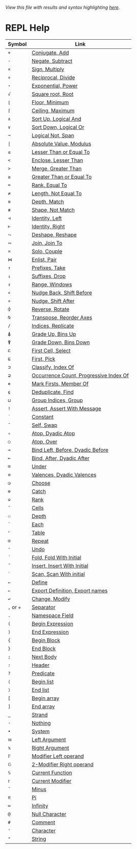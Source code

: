 *View this file with results and syntax highlighting [here](https://mlochbaum.github.io/BQN/help/index.html).*

# REPL Help

| Symbol | Link |
|--------|------|
| `+` | [Conjugate, Add](conjugate_add.md) |
| `-` | [Negate, Subtract](negate_subtract.md) |
| `×` | [Sign, Multiply](sign_multiply.md) |
| `÷` | [Reciprocal, Divide](reciprocal_divide.md) |
| `⋆` | [Exponential, Power](exponential_power.md) |
| `√` | [Square root, Root](squareroot_root.md) |
| `⌊` | [Floor, Minimum](floor_minimum.md) |
| `⌈` | [Ceiling, Maximum](ceiling_maximum.md) |
| `∧` | [Sort Up, Logical And](sortup_and.md) |
| `∨` | [Sort Down, Logical Or](sortdown_or.md) |
| `¬` | [Logical Not, Span](not_span.md) |
| `\|` | [Absolute Value, Modulus](absolutevalue_modulus.md) |
| `≤` | [Lesser Than or Equal To](lessthanorequalto.md) |
| `<` | [Enclose, Lesser Than](enclose_lessthan.md) |
| `>` | [Merge, Greater Than](merge_greaterthan.md) |
| `≥` | [Greater Than or Equal To](greaterthanorequalto.md) |
| `=` | [Rank, Equal To](rank_equals.md) |
| `≠` | [Length, Not Equal To](length_notequals.md) |
| `≡` | [Depth, Match](depth_match.md) |
| `≢` | [Shape, Not Match](shape_notmatch.md) |
| `⊣` | [Identity, Left](identity_left.md) |
| `⊢` | [Identity, Right](identity_right.md) |
| `⥊` | [Deshape, Reshape](deshape_reshape.md) |
| `∾` | [Join, Join To](join_jointo.md) |
| `≍` | [Solo, Couple](solo_couple.md) |
| `⋈` | [Enlist, Pair](enlist_pair.md) |
| `↑` | [Prefixes, Take](prefixes_take.md) |
| `↓` | [Suffixes, Drop](suffixes_drop.md) |
| `↕` | [Range, Windows](range_windows.md) |
| `«` | [Nudge Back, Shift Before](shiftbefore.md) |
| `»` | [Nudge, Shift After](shiftafter.md) |
| `⌽` | [Reverse, Rotate](reverse_rotate.md) |
| `⍉` | [Transpose, Reorder Axes](transpose_reorderaxes.md) |
| `/` | [Indices, Replicate](indices_replicate.md) |
| `⍋` | [Grade Up, Bins Up](gradeup_binsup.md) |
| `⍒` | [Grade Down, Bins Down](gradedown_binsdown.md) |
| `⊏` | [First Cell, Select](firstcell_select.md) |
| `⊑` | [First, Pick](first_pick.md) |
| `⊐` | [Classify, Index Of](classify_indexof.md) |
| `⊒` | [Occurrence Count, Progressive Index Of](occurrencecount_progressiveindexof.md) |
| `∊` | [Mark Firsts, Member Of](markfirst_memberof.md) |
| `⍷` | [Deduplicate, Find](deduplicate_find.md) |
| `⊔` | [Group Indices, Group](groupindices_group.md) |
| `!` | [Assert, Assert With Message](assert_assertwithmessage.md) |
| `˙` | [Constant](constant.md) |
| `˜` | [Self, Swap](self_swap.md) |
| `∘` | [Atop, Dyadic Atop](atop.md) |
| `○` | [Atop, Over](over.md) |
| `⊸` | [Bind Left, Before, Dyadic Before](before_bind.md) |
| `⟜` | [Bind, After, Dyadic After](after_bind.md) |
| `⌾` | [Under](under.md) |
| `⊘` | [Valences, Dyadic Valences](valences.md) |
| `◶` | [Choose](choose.md) |
| `⎊` | [Catch](catch.md) |
| `⎉` | [Rank](rank.md) |
| `˘` | [Cells](cells.md) |
| `⚇` | [Depth](depth.md) |
| `¨` | [Each](each.md) |
| `⌜` | [Table](table.md) |
| `⍟` | [Repeat](repeat.md) |
| `⁼` | [Undo](undo.md) |
| `´` | [Fold, Fold With Initial](fold.md) |
| `˝` | [Insert, Insert With Initial](insert.md) |
| `` ` `` | [Scan, Scan With initial](scan.md) |
| `←` | [Define](define.md) |
| `⇐` | [Export Definition, Export names](export.md) |
| `↩` | [Change, Modify](change.md) |
| `,` or `⋄` | [Separator](separator.md) |
| `.` | [Namespace Field](namespacefield.md) |
| `(` | [Begin Expression](beginexpression.md) |
| `)` | [End Expression](endexpression.md) |
| `{` | [Begin Block](beginblock.md) |
| `}` | [End Block](endblock.md) |
| `;` | [Next Body](nextbody.md) |
| `:` | [Header](header.md) |
| `?` | [Predicate](predicate.md) |
| `⟨` | [Begin list](beginlist.md) |
| `⟩` | [End list](endlist.md) |
| `[` | [Begin array](beginarray.md) |
| `]` | [End array](endarray.md) |
| `‿` | [Strand](strand.md) |
| `·` | [Nothing](nothing.md) |
| `•` | [System](system.md) |
| `𝕨` | [Left Argument](leftargument.md) |
| `𝕩` | [Right Argument](rightargument.md) |
| `𝔽` | [Modifier Left operand](modifierleftoperand.md) |
| `𝔾` | [2-Modifier Right operand](2-modifierrightoperand.md) |
| `𝕊` | [Current Function](currentfunction.md) |
| `𝕣` | [Current Modifier](currentmodifier.md) |
| `¯` | [Minus](minus.md) |
| `π` | [Pi](pi.md) |
| `∞` | [Infinity](infinity.md) |
| `@` | [Null Character](nullcharacter.md) |
| `#` | [Comment](comment.md) |
| `'` | [Character](character.md) |
| `"` | [String](string.md) |
